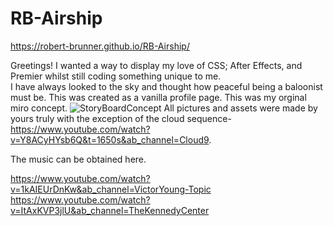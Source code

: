 # RB-Airship

https://robert-brunner.github.io/RB-Airship/

Greetings!  I wanted a way to display my love of CSS; After Effects, and Premier whilst still coding something unique to me.   
I have always looked to the sky and thought how peaceful being a baloonist must be.  This was created as a vanilla profile page. 
This was my orginal miro concept. 
![StoryBoardConcept](https://user-images.githubusercontent.com/106982994/229251190-7d0a93b7-a896-4dee-855f-4943c832eb8f.png)
All pictures and assets were made by yours truly with the exception of the cloud sequence- https://www.youtube.com/watch?v=Y8ACyHYsb6Q&t=1650s&ab_channel=Cloud9.

The music can be obtained here.

https://www.youtube.com/watch?v=1kAIEUrDnKw&ab_channel=VictorYoung-Topic
https://www.youtube.com/watch?v=ItAxKVP3jlU&ab_channel=TheKennedyCenter

